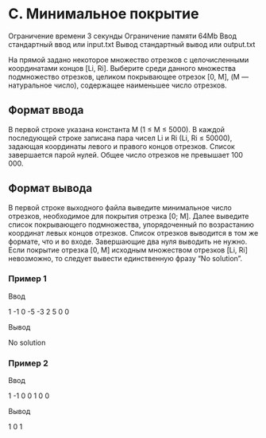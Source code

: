 # C. Минимальное покрытие

Ограничение времени 3 секунды
Ограничение памяти 64Mb
Ввод стандартный ввод или input.txt
Вывод стандартный вывод или output.txt

На прямой задано некоторое множество отрезков с целочисленными координатами концов [Li, Ri]. Выберите среди данного множества подмножество отрезков, целиком покрывающее отрезок [0, M], (M — натуральное число), содержащее наименьшее число отрезков.

## Формат ввода

В первой строке указана константа M (1 ≤ M ≤ 5000). В каждой последующей строке записана пара чисел Li и Ri (Li, Ri ≤ 50000), задающая координаты левого и правого концов отрезков. Список завершается парой нулей. Общее число отрезков не превышает 100 000.

## Формат вывода

В первой строке выходного файла выведите минимальное число отрезков, необходимое для покрытия отрезка [0; M]. Далее выведите список покрывающего подмножества, упорядоченный по возрастанию координат левых концов отрезков. Список отрезков выводится в том же формате, что и во входe. Завершающие два нуля выводить не нужно. Если покрытие отрезка [0, M] исходным множеством отрезков [Li, Ri] невозможно, то следует вывести единственную фразу “No solution”.

### Пример 1

Ввод

1
-1 0
-5 -3
2 5
0 0

Вывод

No solution

### Пример 2

Ввод

1
-1 0
0 1
0 0

Вывод

1
0 1
